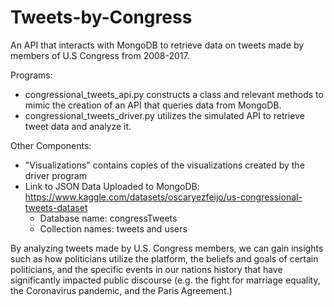 # Tweets-by-Congress
An API that interacts with MongoDB to retrieve data on tweets made by members of U.S Congress from 2008-2017.

Programs:
- congressional_tweets_api.py constructs a class and relevant methods to mimic the creation of an API that queries data from MongoDB.
- congressional_tweets_driver.py utilizes the simulated API to retrieve tweet data and analyze it.

Other Components:
- "Visualizations" contains copies of the visualizations created by the driver program
- Link to JSON Data Uploaded to MongoDB: https://www.kaggle.com/datasets/oscaryezfeijo/us-congressional-tweets-dataset 
  - Database name: congressTweets
  - Collection names: tweets and users

By analyzing tweets made by U.S. Congress members, we can gain insights such as how politicians utilize the platform, the beliefs and goals of certain politicians, and the specific events in our nations history that have significantly impacted public discourse (e.g. the fight for marriage equality, the Coronavirus pandemic, and the Paris Agreement.)
